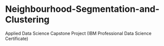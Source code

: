 # Neighbourhood-Segmentation-and-Clustering
Applied Data Science Capstone Project (IBM Professional Data Science Certificate)
